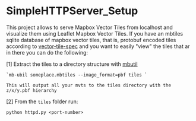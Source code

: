 # SimpleHTTPServer_Setup

This project allows to serve Mapbox Vector Tiles from localhost and visualize them using Leaflet Mapbox Vector Tiles.
If you have an mbtiles sqlite database of mapbox vector tiles, that is, protobuf encoded tiles according to 
[vector-tile-spec](https://www.mapbox.com/developers/vector-tiles/) and you want to easily "view" the tiles that ar in there you can do the following:

[1] Extract the tiles to a directory structure with [mbutil](https://github.com/mapbox/mbutil.git)

    `mb-ubil someplace.mbtiles --image_format=pbf tiles `
  
    This will output all your mvts to the tiles directory with the z/x/y.pbf hierarchy

[2] From the `tiles` folder run:

    python httpd.py <port-number>



